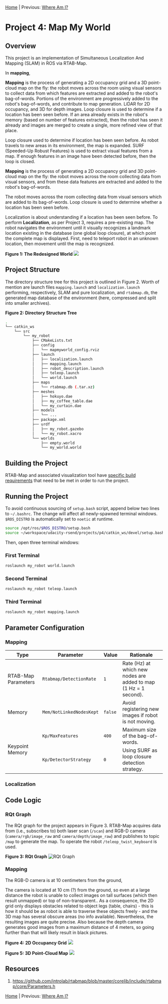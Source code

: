 [Home](../../README.md) | Previous: [Where Am I?](../p3/p3-where-am-i.md)

# Project 4: Map My World

## Overview

This project is an implementation of Simultaneous Localization And Mapping (SLAM) in ROS via RTAB-Map.



In __mapping__, 

__Mapping__ is the process of generating a 2D occupancy grid and a 3D point-cloud map on the fly: the robot moves across the room using visual sensors to collect data from which features are extracted and added to the robot's bag-of-words. Portions of the environment are progressively added to the robot's bag-of-words, and contribute to map generation. LiDAR for 2D occupancy, and 3D for depth images. Loop closure is used to determine if a location has been seen before. If an area already exists in the robot's memory (based on number of features extracted), then the robot has seen it already and images are merged to create a single, more refined view of that place.

Loop closure used to determine if location has been seen before. As robot travels to new areas in its environment, the map is expanded. SURF (Speeded-Up Robust Features) is used to extract visual features from a map. If enough features in an image have been detected before, then the loop is closed. 

__Mapping__ is the process of generating a 2D occupancy grid and 3D point-cloud map on the fly: the robot moves across the room collecting data from visual sensors, and from these data features are extracted and added to the robot's bag-of-words.

The robot moves across the room collecting data from visual sensors which are added to its bag-of-words. Loop closure is used to determine whether a location has been seen before.

Localization is about understanding if a location has been seen before.
To perform __Localization__, as per Project 3, requires a pre-existing map. The robot navigates the environment until it visually recognizes a landmark location existing in the database (one global loop closure), at which point the complete map is displayed.
First, need to teleport robot in an unknown location, then movement until the map is recognized. 

__Figure 1: The Redesigned World__
![](./img/img2.png)

## Project Structure

The directory structure tree for this project is outlined in Figure 2. Worth of mention are launch files `mapping.launch` and `localization.launch` performing, respectively, SLAM and pure localization, and `rtabmap.db`, the generated map database of the environment (here, compressed and split into smaller archives).

__Figure 2: Directory Structure Tree__

```bash
.
└── catkin_ws
    └── src
        └── my_robot
            ├── CMakeLists.txt
            ├── config
            │   └── mapmyworld_config.rviz
            ├── launch
            │   ├── localization.launch
            │   ├── mapping.launch
            │   ├── robot_description.launch
            │   ├── teleop.launch
            │   └── world.launch
            ├── maps
            │   └── rtabmap.db (.tar.xz)
            ├── meshes
            │   ├── hokuyo.dae
            │   ├── my_coffee_table.dae
            │   └── my_curtain.dae
            ├── models
            │   └── ...
            ├── package.xml
            ├── urdf
            │   ├── my_robot.gazebo
            │   └── my_robot.xacro
            └── worlds
                ├── empty.world
                └── my_world.world
```

## Building the Project

RTAB-Map and associated visualization tool have [specific build requirements](p4-preliminary-config.md) that need to be met in order to run the project.

## Running the Project

To avoid continuous sourcing of `setup.bash` script, append below two lines to `~/.bashrc`. The change will affect all newly-spawned terminal windows. `$ROS_DISTRO` is automatically set to `noetic` at runtime.

```bash
source /opt/ros/$ROS_DISTRO/setup.bash
source ~/workspace/udacity-rsend/projects/p4/catkin_ws/devel/setup.bash
```

Then, open three terminal windows:

### First Terminal

```bash
roslaunch my_robot world.launch
```

### Second Terminal

```bash
roslaunch my_robot teleop.launch
```

### Third Terminal

```bash
roslaunch my_robot mapping.launch
```

## Parameter Configuration

### Mapping

<table>
    <thead>
        <tr>
            <th>Type</th>
            <th>Parameter</th>
            <th>Value</th>
            <th>Rationale</th>
        </tr>
    </thead>
    <tbody>
        <tr>
            <td rowspan=1>RTAB-Map Parameters</td>
            <td><code>Rtabmap/DetectionRate</code></td>
            <td><code>1</code></td>
            <td>Rate (Hz) at which new nodes are added to map (1 Hz = 1 second).</td>
        </tr>
        <tr>
            <td rowspan=1>Memory</td>
            <td><code>Mem/NotLinkedNodesKept</code></td>
            <td><code>false</code></td>
            <td>Avoid registering new images if robot is not moving.</td>
        </tr>
        <tr>
            <td rowspan=2>Keypoint Memory</td>
            <td><code>Kp/MaxFeatures</code></td>
            <td><code>400</code></td>
            <td>Maximum size of the bag-of-words.</td>
        </tr>
        <tr>
            <td><code>Kp/DetectorStrategy</code></td>
            <td><code>0</code></td>
            <td>Using SURF as loop closure detection strategy.</td>
        </tr>
    </tbody>
</table>

### Localization

## Code Logic

### RQt Graph

The RQt graph for the project appears in Figure 3. RTAB-Map acquires data from (i.e., subscribes to) both laser scan (`/scan`) and RGB-D camera (`camera/rgb/image_raw` and `camera/depth/image_raw`) and publishes to topic `/map` to generate the map. To operate the robot `/teleop_twist_keyboard` is used.

__Figure 3: RQt Graph__
![RQt Graph](./img/img3.png)

### Mapping

The RGB-D camera is at 10 centimeters from the ground, 

The camera is located at 10 cm (?) from the ground, so even at a large distance the robot is unable to collect images on tall surfaces (which then result unmapped) or top of non-transparent.. As a consequence, the 2D grid only displays obstacles related to object legs (table, chairs) - this is how it should be as robot is able to traverse these objects freely - and the 3D map has several obscure areas (no info available). Nevertheless, the resulting images are quite precise. Also because the depth camera generates good images from a maximum distance of 4 meters, so going further than that will likely result in black pictures.

__Figure 4: 2D Occupancy Grid__
![](./img/img4.png)

__Figure 5: 3D Point-Cloud Map__
![](./img/img5.png)

## Resources

1. https://github.com/introlab/rtabmap/blob/master/corelib/include/rtabmap/core/Parameters.h

[Home](../../README.md) | Previous: [Where Am I?](../p3/p3-where-am-i.md)
